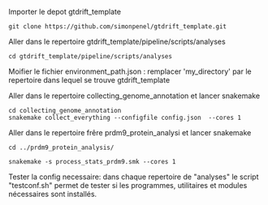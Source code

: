 
Importer le depot  gtdrift_template

```
git clone https://github.com/simonpenel/gtdrift_template.git
```

Aller dans le repertoire  gtdrift_template/pipeline/scripts/analyses


```
cd gtdrift_template/pipeline/scripts/analyses
```


Moifier le fichier environment_path.json : remplacer 'my_directory' par le repertoire dans lequel se trouve gtdrift_template



Aller dans le repertoire collecting_genome_annotation et lancer snakemake


```
cd collecting_genome_annotation 
snakemake collect_everything --configfile config.json  --cores 1
```


Aller dans le repertoire frêre prdm9_protein_analysi et lancer snakemake

```
cd ../prdm9_protein_analysis/

snakemake -s process_stats_prdm9.smk --cores 1

```
Tester la config necessaire: dans chaque repertoire  de "analyses" le script "testconf.sh" permet de tester si les programmes, utilitaires  et modules  nécessaires sont installés. 

